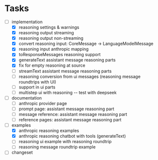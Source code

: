 # Tasks

- [ ] implementation
  - [x] reasoning settings & warnings
  - [x] reasoning output streaming
  - [x] reasoning output non-streaming
  - [x] convert reasoning input: CoreMessage -> LanguageModelMessage
  - [x] reasoning input anthropic mapping
  - [x] toResponseMessages reasoning support
  - [x] generateText assistant message reasoning parts
  - [x] fix for empty reasoning at source
  - [ ] streamText assistant message reasoning parts
  - [ ] reasoning conversion from ui messages (reasoning message roundtrips with UI)
  - [ ] support in ui parts
  - [ ] multistep ui with reasoning -- test with deepseek
- [ ] documentation
  - [ ] anthropic provider page
  - [ ] prompt page: assistant message reasoning part
  - [ ] message reference: assistant message reasoning part
  - [ ] reference pages: assistant message reasoning part
- [ ] examples
  - [x] anthropic reasoning examples
  - [x] anthropic reasoning chatbot with tools (generateText)
  - [ ] reasoning ui example
        with reasoning roundtrip
  - [ ] reasoning message roundtrip example
- [ ] changeset
